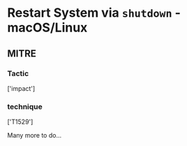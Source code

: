 # Restart System via `shutdown` - macOS/Linux

## MITRE

### Tactic
['impact']

### technique
['T1529']

Many more to do...
